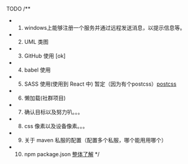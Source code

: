 TODO /** 
* 1. windows上能够注册一个服务并通过远程发送消息，以提示信息等。
* 2. UML 类图
* 3. GitHub 使用 [ok]
* 4. babel 使用 
* 5. SASS 使用(使用到 React 中) 暂定（因为有个postcss）[postcss](https://davidtheclark.com/its-time-for-everyone-to-learn-about-postcss/)
* 6. 懒加载(社群项目)
* 7. 确认目标以及努力叭。。。
* 8. css 像素以及设备像素。。。
* 9. 关于 maven 私服的配置（配置多个私服，哪个能用用哪个）
* 10. npm package.json [整体了解](http://caibaojian.com/npm/files/package.json.html)
*/